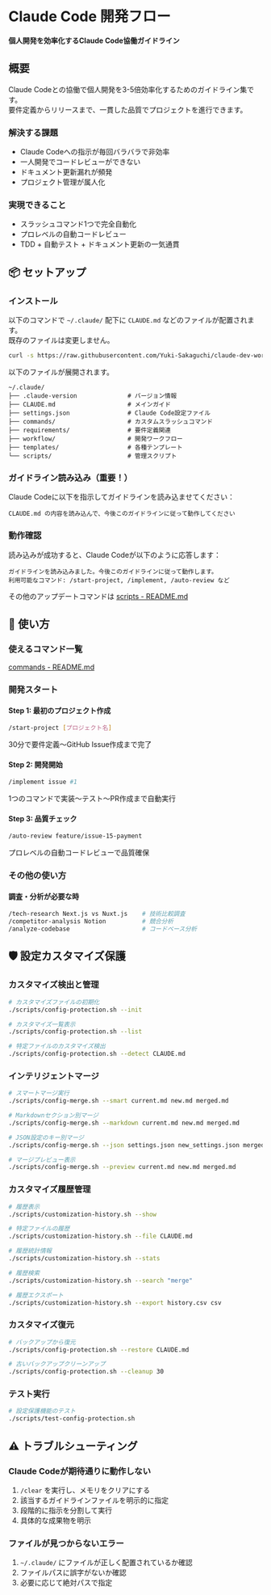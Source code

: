 # Claude Code 開発フロー

**個人開発を効率化するClaude Code協働ガイドライン**

## 概要

Claude Codeとの協働で個人開発を3-5倍効率化するためのガイドライン集です。  
要件定義からリリースまで、一貫した品質でプロジェクトを進行できます。

### 解決する課題
- Claude Codeへの指示が毎回バラバラで非効率
- 一人開発でコードレビューができない
- ドキュメント更新漏れが頻発
- プロジェクト管理が属人化

### 実現できること
- スラッシュコマンド1つで完全自動化
- プロレベルの自動コードレビュー
- TDD + 自動テスト + ドキュメント更新の一気通貫

## 📦 セットアップ

### インストール

以下のコマンドで `~/.claude/` 配下に `CLAUDE.md` などのファイルが配置されます。  
既存のファイルは変更しません。  

```bash
curl -s https://raw.githubusercontent.com/Yuki-Sakaguchi/claude-dev-workflow/main/scripts/install.sh | bash
```

以下のファイルが展開されます。

```
~/.claude/
├── .claude-version              # バージョン情報
├── CLAUDE.md                    # メインガイド
├── settings.json                # Claude Code設定ファイル
├── commands/                    # カスタムスラッシュコマンド
├── requirements/                # 要件定義関連
├── workflow/                    # 開発ワークフロー
├── templates/                   # 各種テンプレート
└── scripts/                     # 管理スクリプト
```

### ガイドライン読み込み（重要！）
Claude Codeに以下を指示してガイドラインを読み込ませてください：
```
CLAUDE.md の内容を読み込んで、今後このガイドラインに従って動作してください
```

### 動作確認
読み込みが成功すると、Claude Codeが以下のように応答します：
```
ガイドラインを読み込みました。今後このガイドラインに従って動作します。
利用可能なコマンド: /start-project, /implement, /auto-review など
```

その他のアップデートコマンドは [scripts - README.md](scripts/README.md)

## 🚀 使い方

###  使えるコマンド一覧
[commands - README.md](commands/README.md)

### 開発スタート

#### Step 1: 最初のプロジェクト作成
```bash
/start-project [プロジェクト名]
```
30分で要件定義〜GitHub Issue作成まで完了

#### Step 2: 開発開始
```bash
/implement issue #1
```
1つのコマンドで実装〜テスト〜PR作成まで自動実行

#### Step 3: 品質チェック
```bash
/auto-review feature/issue-15-payment
```
プロレベルの自動コードレビューで品質確保

### その他の使い方

#### 調査・分析が必要な時
```bash
/tech-research Next.js vs Nuxt.js    # 技術比較調査
/competitor-analysis Notion          # 競合分析
/analyze-codebase                    # コードベース分析
```

## 🛡️ 設定カスタマイズ保護

### カスタマイズ検出と管理
```bash
# カスタマイズファイルの初期化
./scripts/config-protection.sh --init

# カスタマイズ一覧表示
./scripts/config-protection.sh --list

# 特定ファイルのカスタマイズ検出
./scripts/config-protection.sh --detect CLAUDE.md
```

### インテリジェントマージ
```bash
# スマートマージ実行
./scripts/config-merge.sh --smart current.md new.md merged.md

# Markdownセクション別マージ
./scripts/config-merge.sh --markdown current.md new.md merged.md

# JSON設定のキー別マージ
./scripts/config-merge.sh --json settings.json new_settings.json merged.json

# マージプレビュー表示
./scripts/config-merge.sh --preview current.md new.md merged.md
```

### カスタマイズ履歴管理
```bash
# 履歴表示
./scripts/customization-history.sh --show

# 特定ファイルの履歴
./scripts/customization-history.sh --file CLAUDE.md

# 履歴統計情報
./scripts/customization-history.sh --stats

# 履歴検索
./scripts/customization-history.sh --search "merge"

# 履歴エクスポート
./scripts/customization-history.sh --export history.csv csv
```

### カスタマイズ復元
```bash
# バックアップから復元
./scripts/config-protection.sh --restore CLAUDE.md

# 古いバックアップクリーンアップ
./scripts/config-protection.sh --cleanup 30
```

### テスト実行
```bash
# 設定保護機能のテスト
./scripts/test-config-protection.sh
```

## ⚠️ トラブルシューティング

### Claude Codeが期待通りに動作しない
1. `/clear` を実行し、メモリをクリアにする
2. 該当するガイドラインファイルを明示的に指定
3. 段階的に指示を分割して実行
4. 具体的な成果物を明示

### ファイルが見つからないエラー
1. `~/.claude/` にファイルが正しく配置されているか確認
2. ファイルパスに誤字がないか確認
3. 必要に応じて絶対パスで指定
